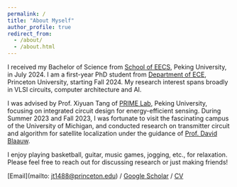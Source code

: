 ```yaml
---
permalink: /
title: "About Myself"
author_profile: true
redirect_from: 
  - /about/
  - /about.html
---
```


I received my Bachelor of Science from [School of EECS](https://eecs.pku.edu.cn/), Peking University, in July 2024. I am a first-year PhD student from [Department of ECE](https://ece.princeton.edu/), Princeton University, starting Fall 2024. My research interest spans broadly in VLSI circuits, computer architecture and AI.

I was advised by Prof. Xiyuan Tang of [PRIME Lab](https://tangresearch.top/index.html), Peking University, focusing on integrated circuit design for energy-efficient sensing. During Summer 2023 and Fall 2023, I was fortunate to visit the fascinating campus of the University of Michigan, and conducted research on transmitter circuit and algorithm for satellite localization under the guidance of [Prof. David Blaauw](https://blaauw.engin.umich.edu/).

I enjoy playing basketball, guitar, music games, jogging, etc., for relaxation. Please feel free to reach out for discussing research or just making friends!

[Email](mailto: jt1488@princeton.edu) / [Google Scholar](https://scholar.google.com/citations?hl=zh-CN&user=0mVEUvgAAAAJ) / [CV](../CV_Aug2024.pdf)
